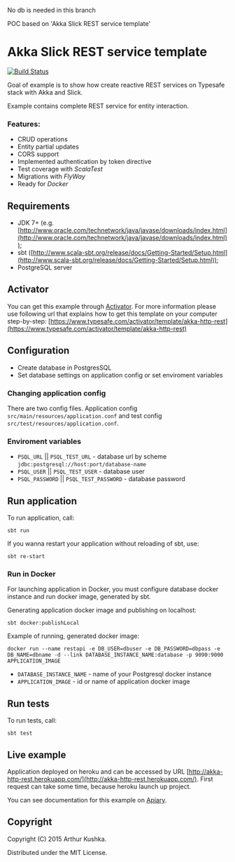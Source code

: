 No db is needed in this branch


POC based on 'Akka Slick REST service template'

Akka Slick REST service template
=========================

[![Build Status](https://travis-ci.org/ArchDev/akka-http-rest.svg?branch=master)](https://travis-ci.org/ArchDev/akka-http-rest)

Goal of example is to show how create reactive REST services on Typesafe stack with Akka and Slick.

Example contains complete REST service for entity interaction.

### Features:
* CRUD operations
* Entity partial updates
* CORS support
* Implemented authentication by token directive
* Test coverage with *ScalaTest*
* Migrations with *FlyWay*
* Ready for *Docker*

## Requirements
* JDK 7+ (e.g. [http://www.oracle.com/technetwork/java/javase/downloads/index.html](http://www.oracle.com/technetwork/java/javase/downloads/index.html));
* sbt ([http://www.scala-sbt.org/release/docs/Getting-Started/Setup.html](http://www.scala-sbt.org/release/docs/Getting-Started/Setup.html));
* PostgreSQL server

## Activator 

You can get this example through [Activator](https://typesafe.com/activator).
For more information please use following url that explains how to get this template on your computer 
step-by-step: [https://www.typesafe.com/activator/template/akka-http-rest](https://www.typesafe.com/activator/template/akka-http-rest)

## Configuration
* Create database in PostgresSQL 
* Set database settings on application config or set enviroment variables

### Changing application config
There are two config files. Application config `src/main/resources/application.conf` and test config `src/test/resources/application.conf`.

### Enviroment variables
- `PSQL_URL` || `PSQL_TEST_URL` - database url by scheme `jdbc:postgresql://host:port/database-name`
- `PSQL_USER` || `PSQL_TEST_USER` - database user
- `PSQL_PASSWORD` || `PSQL_TEST_PASSWORD` - database password

## Run application
To run application, call:
```
sbt run
```
If you wanna restart your application without reloading of sbt, use:
```
sbt re-start
```

### Run in Docker
For launching application in Docker, you must configure database docker instance and run docker image, generated by sbt.

Generating application docker image and publishing on localhost:
```
sbt docker:publishLocal
```

Example of running, generated docker image:
```
docker run --name restapi -e DB_USER=dbuser -e DB_PASSWORD=dbpass -e DB_NAME=dbname -d --link DATABASE_INSTANCE_NAME:database -p 9090:9000 APPLICATION_IMAGE
```

- `DATABASE_INSTANCE_NAME` - name of your Postgresql docker instance
- `APPLICATION_IMAGE` - id or name of application docker image

## Run tests
To run tests, call:
```
sbt test
```

## Live example
Application deployed on heroku and can be accessed by URL [http://akka-http-rest.herokuapp.com/](http://akka-http-rest.herokuapp.com/). First request can take some time, because heroku launch up project.

You can see documentation for this example on [Apiary](http://docs.akkahttprest.apiary.io).


## Copyright

Copyright (C) 2015 Arthur Kushka.

Distributed under the MIT License.
